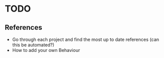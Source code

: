 # TODO

## References

- Go through each project and find the most up to date references (can this be automated?)
- How to add your own Behaviour